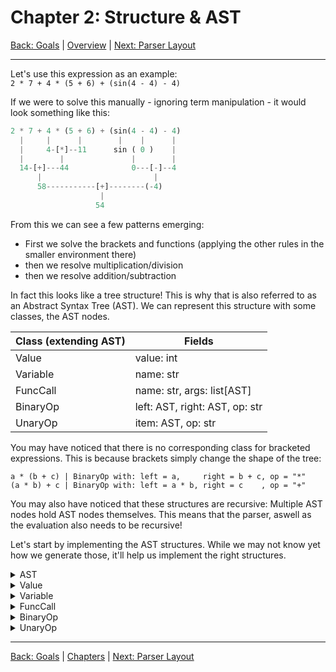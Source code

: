 # Chapter 2: Structure & AST

[Back: Goals](goals.md) | [Overview](../README.md#Overview) | [Next: Parser Layout](parser.md)

---
Let's use this expression as an example: <br> 
`2 * 7 + 4 * (5 + 6) + (sin(4 - 4) - 4)`

If we were to solve this manually - ignoring term manipulation - it would look something like this:

```rs
2 * 7 + 4 * (5 + 6) + (sin(4 - 4) - 4)
  |     |      |        |    |      |
  |     4-[*]--11      sin ( 0 )    |
  |        |               |        |
  14-[+]---44              0---[-]--4
      |                         |
      58-----------[+]--------(-4)
                    |
                   54
```

From this we can see a few patterns emerging:
- First we solve the brackets and functions (applying the other rules in the smaller environment there)
- then we resolve multiplication/division
- then we resolve addition/subtraction

In fact this looks like a tree structure! This is why that is also referred to as an Abstract Syntax Tree (AST).
We can represent this structure with some classes, the AST nodes.

| Class (extending AST) | Fields                         |
|-----------------------|--------------------------------|
| Value                 | value: int|float               |
| Variable              | name: str                      |
| FuncCall              | name: str, args: list[AST]     |
| BinaryOp              | left: AST, right: AST, op: str |
| UnaryOp               | item: AST, op: str             |

You may have noticed that there is no corresponding class for bracketed expressions.
This is because brackets simply change the shape of the tree:
```
a * (b + c) | BinaryOp with: left = a,     right = b + c, op = "*"
(a * b) + c | BinaryOp with: left = a * b, right = c    , op = "+"
```
You may also have noticed that these structures are recursive: Multiple AST nodes hold AST nodes themselves.
This means that the parser, aswell as the evaluation also needs to be recursive!

Let's start by implementing the AST structures. While we may not know yet how we generate those, it'll 
help us implement the right structures.

<details>
<summary>AST</summary>

```py
# Just a dummy base class.
# In other languages, you would put 
# your abstract methods here.
class AST:
    pass
```
</details>

<details>
<summary>Value</summary>

```py
class Value(AST):
    def __init__(self, value: int|float):
        self.value = value
```
</details>

<details>
<summary>Variable</summary>

```py
class Variable(AST):
    def __init__(self, name: str):
        self.name = name
```
</details>

<details>
<summary>FuncCall</summary>

```py
class FuncCall(AST):
    def __init__(self, name: str, args: list[AST]):
        self.name = name
        self.args = args
```
</details>

<details>
<summary>BinaryOp</summary>

```py
class BinaryOp(AST):
    def __init__(self, left: AST, right: AST, op: str):
        self.left = left
        self.right = right
        self.op = op
```
</details>

<details>
<summary>UnaryOp</summary>

```py
class UnaryOp(AST):
    def __init__(self, item: AST, op: str):
        self.item = item
        self.op = op
```
</details>

---

[Back: Goals](goals.md) | [Chapters](../README.md#Chapters) | [Next: Parser Layout](parser.md)
